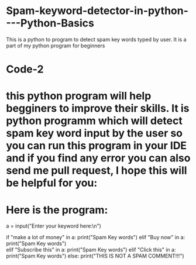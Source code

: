 # Spam-keyword-detector-in-python----Python-Basics
This is a python to program to detect spam key words typed by user. It is a part of my python program for beginners


# Code-2 
# this python program will help begginers to improve their skills. It is python programm which will detect spam key word input by the user so you can run this program in your IDE and if you find any error you can also send me pull request, I hope this will be helpful for you:


# Here is the program:
a = input("Enter your keyword here:\n")

if  "make a lot of money" in a:
    print("Spam Key words")
elif "Buy now" in a:
    print("Spam Key words")   
elif "Subscribe this" in a:
    print("Spam Key words")
elif "Click this" in a:
    print("Spam Key words")
else: 
    print("THIS IS NOT A SPAM COMMENT!!!")
